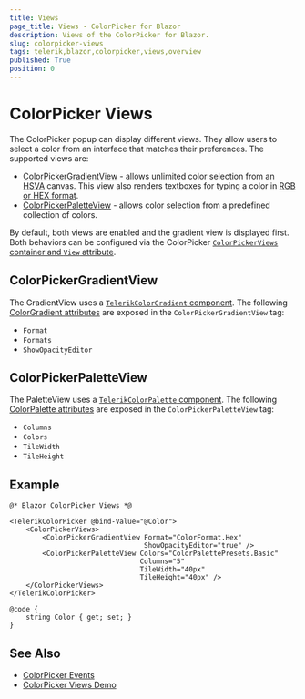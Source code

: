 ```yaml
---
title: Views
page_title: Views - ColorPicker for Blazor
description: Views of the ColorPicker for Blazor.
slug: colorpicker-views
tags: telerik,blazor,colorpicker,views,overview
published: True
position: 0
---
```


# ColorPicker Views

The ColorPicker popup can display different views. They allow users to select a color from an interface that matches their preferences. The supported views are:

* [ColorPickerGradientView](#colorpickergradientview) - allows unlimited color selection from an [HSVA](https://en.wikipedia.org/wiki/HSL_and_HSV) canvas. This view also renders textboxes for typing a color in [RGB or HEX format](slug://colorpicker-overview#supported-value-formats).
* [ColorPickerPaletteView](#colorpickerpaletteview) - allows color selection from a predefined collection of colors.

By default, both views are enabled and the gradient view is displayed first. Both behaviors can be configured via the ColorPicker [`ColorPickerViews` container and `View` attribute](slug://colorpicker-overview#colorpicker-parameters).

## ColorPickerGradientView

The GradientView uses a [`TelerikColorGradient` component](slug://colorgradient-overview). The following [ColorGradient attributes](slug://colorgradient-overview#colorgradient-parameters) are exposed in the `ColorPickerGradientView` tag:

* `Format`
* `Formats`
* `ShowOpacityEditor`

## ColorPickerPaletteView

The PaletteView uses a [`TelerikColorPalette` component](slug://colorpalette-overview). The following [ColorPalette attributes](slug://colorpalette-overview#colorpalette-parameters) are exposed in the `ColorPickerPaletteView` tag:

* `Columns`
* `Colors`
* `TileWidth`
* `TileHeight`

## Example

````RAZOR
@* Blazor ColorPicker Views *@

<TelerikColorPicker @bind-Value="@Color">
    <ColorPickerViews>
        <ColorPickerGradientView Format="ColorFormat.Hex"
                                 ShowOpacityEditor="true" />
        <ColorPickerPaletteView Colors="ColorPalettePresets.Basic"
                                Columns="5"
                                TileWidth="40px"
                                TileHeight="40px" />
    </ColorPickerViews>
</TelerikColorPicker>

@code {
    string Color { get; set; }
}
````


## See Also

* [ColorPicker Events](slug://colorpicker-events)
* [ColorPicker Views Demo](https://demos.telerik.com/blazor-ui/colorpicker/views)
